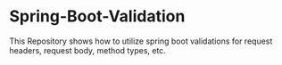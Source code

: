# Spring-Boot-Validation
This Repository shows how to utilize spring boot validations for request headers, request body, method types, etc.
